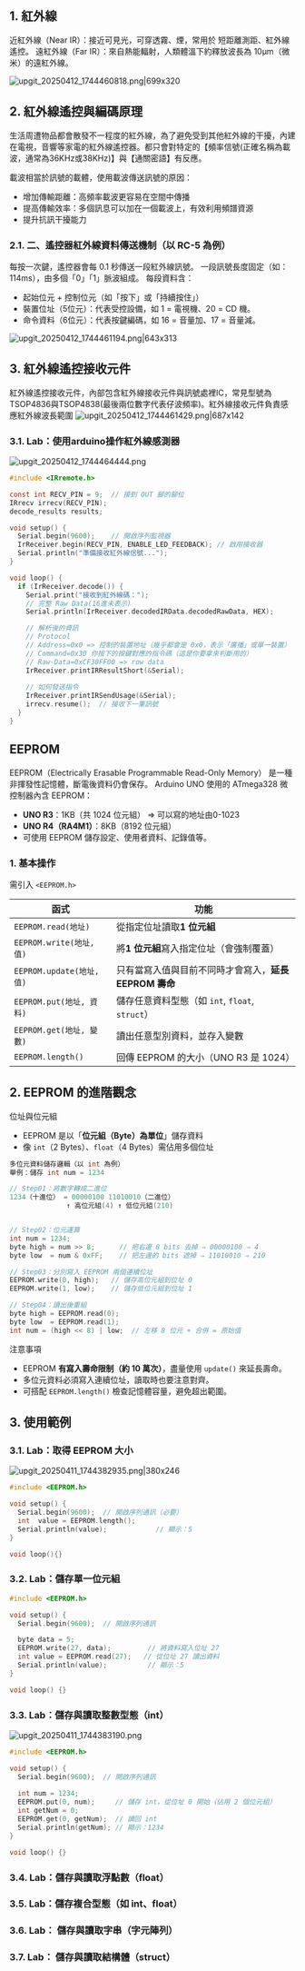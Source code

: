 ## 1. 紅外線
近紅外線（Near IR）：接近可見光，可穿透霧、煙，常用於 短距離測距、紅外線遙控。
遠紅外線（Far IR）：來自熱能輻射，人類體溫下約釋放波長為 10μm（微米）的遠紅外線。

![upgit_20250412_1744460818.png|699x320](https://raw.githubusercontent.com/kcwc1029/obsidian-upgit-image/main/2025/04/upgit_20250412_1744460818.png)

## 2. 紅外線遙控與編碼原理
生活周遭物品都會散發不一程度的紅外線，為了避免受到其他紅外線的干擾，內建在電視，音響等家電的紅外線遙控器。都只會對特定的【頻率信號(正確名稱為載波，通常為36KHz或38KHz)】與【通關密語】有反應。

載波相當於訊號的載體，使用載波傳送訊號的原因：
- 增加傳輸距離：高頻率載波更容易在空間中傳播
- 提高傳輸效率：多個訊息可以加在一個載波上，有效利用頻譜資源
- 提升抗訊干擾能力



### 2.1. 二、遙控器紅外線資料傳送機制（以 RC-5 為例）

每按一次鍵，遙控器會每 0.1 秒傳送一段紅外線訊號。
一段訊號長度固定（如：114ms），由多個「0」「1」脈波組成。
每段資料含：
- 起始位元 + 控制位元（如「按下」或「持續按住」）
- 裝置位址（5位元）：代表受控設備，如 1 = 電視機、20 = CD 機。
- 命令資料（6位元）：代表按鍵編碼，如 16 = 音量加、17 = 音量減。
        
![upgit_20250412_1744461194.png|643x313](https://raw.githubusercontent.com/kcwc1029/obsidian-upgit-image/main/2025/04/upgit_20250412_1744461194.png)


## 3. 紅外線遙控接收元件
紅外線遙控接收元件，內部包含紅外線接收元件與訊號處裡IC，常見型號為TSOP4836與TSOP4838(最後兩位數字代表仔波頻率)。紅外線接收元件負責感應紅外線波長範圍
![upgit_20250412_1744461429.png|687x142](https://raw.githubusercontent.com/kcwc1029/obsidian-upgit-image/main/2025/04/upgit_20250412_1744461429.png)


### 3.1. Lab：使用arduino操作紅外線感測器

![upgit_20250412_1744464444.png](https://raw.githubusercontent.com/kcwc1029/obsidian-upgit-image/main/2025/04/upgit_20250412_1744464444.png)

```c
#include <IRremote.h>

const int RECV_PIN = 9;  // 接到 OUT 腳的腳位
IRrecv irrecv(RECV_PIN);
decode_results results;

void setup() {
  Serial.begin(9600);    // 開啟序列監視器
  IrReceiver.begin(RECV_PIN, ENABLE_LED_FEEDBACK); // 啟用接收器
  Serial.println("準備接收紅外線信號...");
}

void loop() {
  if (IrReceiver.decode()) {
    Serial.print("接收到紅外線碼：");
    // 完整 Raw Data(16進未表示)
    Serial.println(IrReceiver.decodedIRData.decodedRawData, HEX); 

    // 解析後的資訊
    // Protocol
    // Address=0x0 => 控制的裝置地址（幾乎都會是 0x0，表示「廣播」或單一裝置）
    // Command=0x30	你按下的按鍵對應的指令碼（這是你要拿來判斷用的）
    // Raw-Data=0xCF30FF00 => row data
    IrReceiver.printIRResultShort(&Serial);
    
    // 如何發送指令
    IrReceiver.printIRSendUsage(&Serial);   
    irrecv.resume();  // 接收下一筆訊號
  }
}
```


## EEPROM
EEPROM（Electrically Erasable Programmable Read-Only Memory） 是一種非揮發性記憶體，斷電後資料仍會保存。
Arduino UNO 使用的 ATmega328 微控制器內含 EEPROM：
- **UNO R3**：1KB（共 1024 位元組） => 可以寫的地址由0-1023
- **UNO R4（RA4M1）**：8KB（8192 位元組）  
- 可使用 EEPROM 儲存設定、使用者資料、記錄值等。
    

### 1. 基本操作
需引入 `<EEPROM.h>`

|函式|功能|
|---|---|
|`EEPROM.read(地址)`|從指定位址讀取**1 位元組**|
|`EEPROM.write(地址, 值)`|將**1 位元組**寫入指定位址（會強制覆蓋）|
|`EEPROM.update(地址, 值)`|只有當寫入值與目前不同時才會寫入，**延長 EEPROM 壽命**|
|`EEPROM.put(地址, 資料)`|儲存任意資料型態（如 `int`, `float`, `struct`）|
|`EEPROM.get(地址, 變數)`|讀出任意型別資料，並存入變數|
|`EEPROM.length()`|回傳 EEPROM 的大小（UNO R3 是 1024）|




## 2. EEPROM 的進階觀念
位址與位元組
- EEPROM 是以「**位元組（Byte）為單位**」儲存資料
- 像 `int`（2 Bytes）、`float`（4 Bytes）需佔用多個位址

```c
多位元資料儲存邏輯（以 int 為例）
舉例：儲存 int num = 1234

// Step01：將數字轉成二進位
1234（十進位） = 00000100 11010010（二進位）
              ↑ 高位元組(4) ↑ 低位元組(210)


// Step02：位元運算
int num = 1234;
byte high = num >> 8;      // 把右邊 8 bits 去掉 ⇒ 00000100 ⇒ 4
byte low  = num & 0xFF;    // 把左邊的 bits 遮掉 ⇒ 11010010 ⇒ 210

// Step03：分別寫入 EEPROM 兩個連續位址
EEPROM.write(0, high);   // 儲存高位元組到位址 0
EEPROM.write(1, low);    // 儲存低位元組到位址 1

// Step04：讀出後重組
byte high = EEPROM.read(0);
byte low  = EEPROM.read(1);
int num = (high << 8) | low;  // 左移 8 位元 + 合併 = 原始值
```


注意事項
- EEPROM **有寫入壽命限制（約 10 萬次）**，盡量使用 `update()` 來延長壽命。
- 多位元資料必須寫入連續位址，讀取時也要注意對齊。
- 可搭配 `EEPROM.length()` 檢查記憶體容量，避免超出範圍。


## 3. 使用範例


### 3.1. Lab：取得 EEPROM 大小
![upgit_20250411_1744382935.png|380x246](https://raw.githubusercontent.com/kcwc1029/obsidian-upgit-image/main/2025/04/upgit_20250411_1744382935.png)

```c
#include <EEPROM.h>

void setup() {
  Serial.begin(9600);  // 開啟序列通訊（必要）
  int  value = EEPROM.length();
  Serial.println(value);            // 顯示：5
}

void loop(){}
```
### 3.2. Lab：儲存單一位元組

```cpp
#include <EEPROM.h>

void setup() {
  Serial.begin(9600);  // 開啟序列通訊

  byte data = 5;
  EEPROM.write(27, data);         // 將資料寫入位址 27
  int value = EEPROM.read(27);   // 從位址 27 讀出資料
  Serial.println(value);          // 顯示：5
}

void loop() {}
```

### 3.3. Lab：儲存與讀取整數型態（int）
![upgit_20250411_1744383190.png](https://raw.githubusercontent.com/kcwc1029/obsidian-upgit-image/main/2025/04/upgit_20250411_1744383190.png)

```cpp
#include <EEPROM.h>

void setup() {
  Serial.begin(9600);  // 開啟序列通訊
  
  int num = 1234;
  EEPROM.put(0, num);     // 儲存 int，從位址 0 開始（佔用 2 個位元組）
  int getNum = 0;
  EEPROM.get(0, getNum);  // 讀回 int
  Serial.println(getNum); // 顯示：1234
}

void loop() {}
```

### 3.4. Lab：儲存與讀取浮點數（float）


### 3.5. Lab：儲存複合型態（如 int、float）

### 3.6. Lab： 儲存與讀取字串（字元陣列）

### 3.7. Lab： 儲存與讀取結構體（struct）








